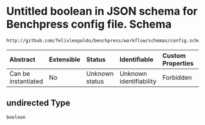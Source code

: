 # Untitled boolean in JSON schema for Benchpress config file. Schema

```txt
http://github.com/felixleopoldo/benchpress/workflow/schemas/config.schema.json#/definitions/bnlearn_iambfdr/properties/undirected
```



| Abstract            | Extensible | Status         | Identifiable            | Custom Properties | Additional Properties | Access Restrictions | Defined In                                                        |
| :------------------ | :--------- | :------------- | :---------------------- | :---------------- | :-------------------- | :------------------ | :---------------------------------------------------------------- |
| Can be instantiated | No         | Unknown status | Unknown identifiability | Forbidden         | Allowed               | none                | [config.schema.json\*](config.schema.json "open original schema") |

## undirected Type

`boolean`
